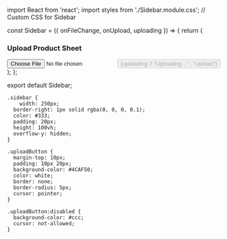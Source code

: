 import React from 'react';
import styles from './Sidebar.module.css'; // Custom CSS for Sidebar

const Sidebar = ({ onFileChange, onUpload, uploading }) => {
  return (
    <div className={styles.sidebar}>
      <h3>Upload Product Sheet</h3>
      <input type="file" onChange={onFileChange} />
      <button
        className={styles.uploadButton}
        onClick={onUpload}
        disabled={uploading}
      >
        {uploading ? "Uploading..." : "Upload"}
      </button>
    </div>
  );
};

export default Sidebar;




    .sidebar {
        width: 250px;
      border-right: 1px solid rgba(0, 0, 0, 0.1);
      color: #333;
      padding: 20px;
      height: 100vh;
      overflow-y: hidden;
    }
    
    .uploadButton {
      margin-top: 10px;
      padding: 10px 20px;
      background-color: #4CAF50;
      color: white;
      border: none;
      border-radius: 5px;
      cursor: pointer;
    }
    
    .uploadButton:disabled {
      background-color: #ccc;
      cursor: not-allowed;
    }
